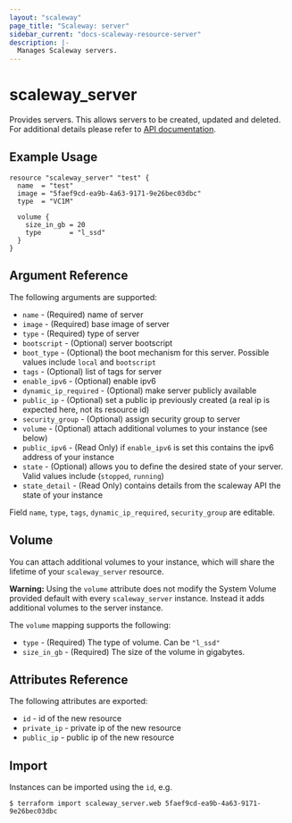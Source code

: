 ```yaml
---
layout: "scaleway"
page_title: "Scaleway: server"
sidebar_current: "docs-scaleway-resource-server"
description: |-
  Manages Scaleway servers.
---
```


# scaleway\_server

Provides servers. This allows servers to be created, updated and deleted.
For additional details please refer to [API documentation](https://developer.scaleway.com/#servers).

## Example Usage

```hcl
resource "scaleway_server" "test" {
  name  = "test"
  image = "5faef9cd-ea9b-4a63-9171-9e26bec03dbc"
  type  = "VC1M"

  volume {
    size_in_gb = 20
    type       = "l_ssd"
  }
}
```

## Argument Reference

The following arguments are supported:

* `name` - (Required) name of server
* `image` - (Required) base image of server
* `type` - (Required) type of server
* `bootscript` - (Optional) server bootscript
* `boot_type` - (Optional) the boot mechanism for this server. Possible values include `local` and `bootscript`
* `tags` - (Optional) list of tags for server
* `enable_ipv6` - (Optional) enable ipv6
* `dynamic_ip_required` - (Optional) make server publicly available
* `public_ip` - (Optional) set a public ip previously created (a real ip is expected here, not its resource id)
* `security_group` - (Optional) assign security group to server
* `volume` - (Optional) attach additional volumes to your instance (see below)
* `public_ipv6` - (Read Only) if `enable_ipv6` is set this contains the ipv6 address of your instance
* `state` - (Optional) allows you to define the desired state of your server. Valid values include (`stopped`, `running`)
* `state_detail` - (Read Only) contains details from the scaleway API the state of your instance

Field `name`, `type`, `tags`, `dynamic_ip_required`, `security_group` are editable.

## Volume

You can attach additional volumes to your instance, which will share the lifetime
of your `scaleway_server` resource.

**Warning:** Using the `volume` attribute does not modify the System Volume provided default with every `scaleway_server` instance.
Instead it adds additional volumes to the server instance.

The `volume` mapping supports the following:

* `type` - (Required) The type of volume. Can be `"l_ssd"`
* `size_in_gb` - (Required) The size of the volume in gigabytes.
## Attributes Reference

The following attributes are exported:

* `id` - id of the new resource
* `private_ip` - private ip of the new resource
* `public_ip` - public ip of the new resource

## Import

Instances can be imported using the `id`, e.g.

```
$ terraform import scaleway_server.web 5faef9cd-ea9b-4a63-9171-9e26bec03dbc
```
